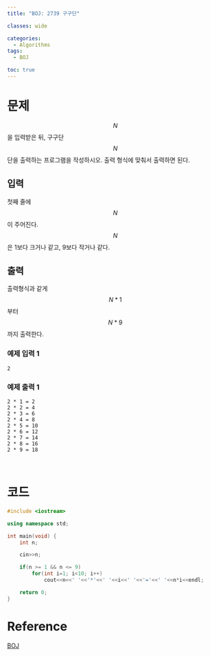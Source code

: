 ```yaml
---
title: "BOJ: 2739 구구단"

classes: wide

categories:
  - Algorithms
tags:
  - BOJ

toc: true
---
```


# 문제

$$N$$을 입력받은 뒤, 구구단 $$N$$단을 출력하는 프로그램을 작성하시오. 출력 형식에 맞춰서 출력하면 된다.

## 입력

첫째 줄에 $$N$$이 주어진다. $$N$$은 1보다 크거나 같고, 9보다 작거나 같다.

## 출력

출력형식과 같게 $$N*1$$부터 $$N*9$$까지 출력한다.

### 예제 입력 1

```shell
2
```

### 예제 출력 1

```shell
2 * 1 = 2
2 * 2 = 4
2 * 3 = 6
2 * 4 = 8
2 * 5 = 10
2 * 6 = 12
2 * 7 = 14
2 * 8 = 16
2 * 9 = 18
```

<br/>

# 코드

```cpp
#include <iostream>

using namespace std;

int main(void) {
    int n;

    cin>>n;

    if(n >= 1 && n <= 9) 
        for(int i=1; i<10; i++)
            cout<<n<<' '<<'*'<<' '<<i<<' '<<'='<<' '<<n*i<<endl;

    return 0;
}
```

# Reference

[BOJ](https://www.acmicpc.net/problem/2739)
